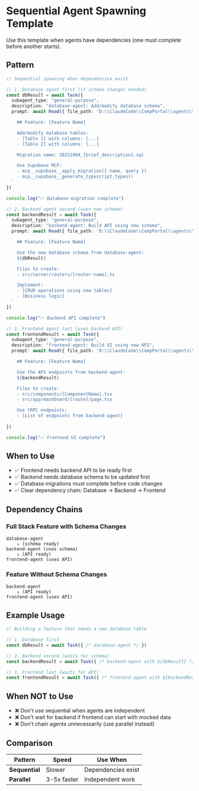 # Sequential Agent Spawning Template

Use this template when agents have dependencies (one must complete before another starts).

## Pattern

```typescript
// Sequential spawning when dependencies exist

// 1. Database agent first (if schema changes needed)
const dbResult = await Task({
  subagent_type: "general-purpose",
  description: "database-agent: Add/modify database schema",
  prompt: await Read({ file_path: 'D:\\ClaudeCode\\CompPortal\\agents\\database-agent.md' }) + `

    ## Feature: [Feature Name]

    Add/modify database tables:
    - [Table 1] with columns: [...]
    - [Table 2] with columns: [...]

    Migration name: 20251004_[brief_description].sql

    Use Supabase MCP:
    - mcp__supabase__apply_migration({ name, query })
    - mcp__supabase__generate_typescript_types()
  `
})

console.log("✅ Database migration complete")

// 2. Backend agent second (uses new schema)
const backendResult = await Task({
  subagent_type: "general-purpose",
  description: "backend-agent: Build API using new schema",
  prompt: await Read({ file_path: 'D:\\ClaudeCode\\CompPortal\\agents\\backend-agent.md' }) + `

    ## Feature: [Feature Name]

    Use the new database schema from database-agent:
    ${dbResult}

    Files to create:
    - src/server/routers/[router-name].ts

    Implement:
    - [CRUD operations using new tables]
    - [Business logic]
  `
})

console.log("✅ Backend API complete")

// 3. Frontend agent last (uses backend API)
const frontendResult = await Task({
  subagent_type: "general-purpose",
  description: "frontend-agent: Build UI using new API",
  prompt: await Read({ file_path: 'D:\\ClaudeCode\\CompPortal\\agents\\frontend-agent.md' }) + `

    ## Feature: [Feature Name]

    Use the API endpoints from backend-agent:
    ${backendResult}

    Files to create:
    - src/components/[ComponentName].tsx
    - src/app/dashboard/[route]/page.tsx

    Use tRPC endpoints:
    - [List of endpoints from backend-agent]
  `
})

console.log("✅ Frontend UI complete")
```

## When to Use

- ✅ Frontend needs backend API to be ready first
- ✅ Backend needs database schema to be updated first
- ✅ Database migrations must complete before code changes
- ✅ Clear dependency chain: Database → Backend → Frontend

## Dependency Chains

### Full Stack Feature with Schema Changes
```
database-agent
    ↓ (schema ready)
backend-agent (uses schema)
    ↓ (API ready)
frontend-agent (uses API)
```

### Feature Without Schema Changes
```
backend-agent
    ↓ (API ready)
frontend-agent (uses API)
```

## Example Usage

```typescript
// Building a feature that needs a new database table

// 1. Database first
const dbResult = await Task({ /* database-agent */ })

// 2. Backend second (waits for schema)
const backendResult = await Task({ /* backend-agent with ${dbResult} */ })

// 3. Frontend last (waits for API)
const frontendResult = await Task({ /* frontend-agent with ${backendResult} */ })
```

## When NOT to Use

- ❌ Don't use sequential when agents are independent
- ❌ Don't wait for backend if frontend can start with mocked data
- ❌ Don't chain agents unnecessarily (use parallel instead)

## Comparison

| Pattern | Speed | Use When |
|---------|-------|----------|
| **Sequential** | Slower | Dependencies exist |
| **Parallel** | 3-5x faster | Independent work |
